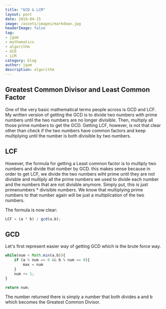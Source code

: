 ```yaml
---
title: "GCD & LCM"
layout: post
date: 2019-04-15
image: /assets/images/markdown.jpg
headerImage: false
tag:
- jgam
- mathematics
- algorithm
- GCD
- LCM
category: blog
author: jgam
description: algorithm
---
```


## Greatest Common Divisor and Least Common Factor

One of the very basic mathematical terms people across is GCD and LCF. My written version of getting the GCD is to divide two numbers with prime numbers until the two numbers are no longer divisible. Then, multiply all those prime numbers to get the GCD. Getting LCF, however, is not that clear other than check if the two numbers have common factors and keep multiplying until the number is both divisible by two numbers.

## LCF

However, the formula for getting a Least common factor is to multiply two numbers and divide that number by GCD. this makes sense because in order to get LCF, we divide the two numbers wiht prime until they are not divisble and multiply all the prime numbers we used to divide each number and the numbers that are not divisble anymore. Simply put, this is just primenumbers * divisible numbers. We know that multiplying prime numbers to that number again will be just a multiplication of the two numbers.

The formula is now clear:

```javascript
LCF = (a * b) / gcd(a,b);
```

## GCD

Let's first represent easier way of getting GCD which is the brute force way.

```javascript
while(num < Math.min(a,b)){
    if (a % num == 0 && b % num == 0){
        max = num
    }
    num += 1;
}

return num;
```

The number returned there is simply a number that both divides a and b which becomes the Greatest Common Divisor.